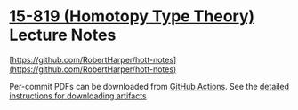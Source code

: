 # [15-819 (Homotopy Type Theory)](http://www.cs.cmu.edu/~rwh/courses/hott/) Lecture Notes

[https://github.com/RobertHarper/hott-notes](https://github.com/RobertHarper/hott-notes)

Per-commit PDFs can be downloaded from [GitHub Actions](https://github.com/RobertHarper/hott-notes/actions). See the [detailed instructions for downloading artifacts](https://docs.github.com/en/actions/configuring-and-managing-workflows/persisting-workflow-data-using-artifacts#downloading-or-deleting-artifacts)